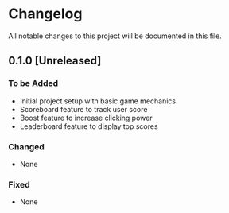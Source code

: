 # Changelog

All notable changes to this project will be documented in this file.

## 0.1.0 [Unreleased]

### To be Added
- Initial project setup with basic game mechanics
- Scoreboard feature to track user score
- Boost feature to increase clicking power
- Leaderboard feature to display top scores

### Changed
- None

### Fixed
- None

